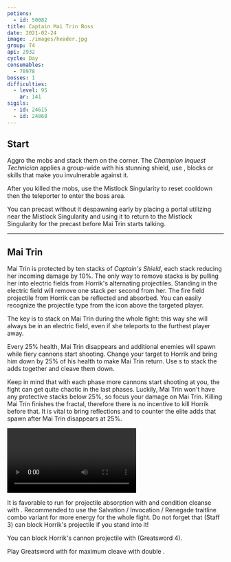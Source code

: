 ```yaml
---
potions:
  - id: 50082
title: Captain Mai Trin Boss
date: 2021-02-24
image: ./images/header.jpg
group: T4
api: 2932
cycle: Day
consumables:
  - 78978
bosses: 1
difficulties:
  - level: 95
    ar: 141
sigils:
  - id: 24615
  - id: 24868
---
```


<Grid>
<GridItem sm="12">

## Start

Aggro the mobs and stack them on the corner. The _Champion Inquest Technician_ applies a group-wide <Control name="Daze"/> with his stunning shield, use <Boon name="Stability"/>, blocks or skills that make you invulnerable against it.

After you killed the mobs, use the Mistlock Singularity to reset cooldown then the teleporter to enter the boss area.

</GridItem>

<GridItem sm="8">

<Tabs>

<Tab specialization="Weaver">

You can precast <Skill name="Conjure Fiery Greatsword"/> without it despawning early by placing a portal utilizing <Item id="78978"/> near the Mistlock Singularity and using it to return to the Mistlock Singularity for the precast before Mai Trin starts talking.

</Tab>
</Tabs>
</GridItem>

<GridItem sm="4">

<MDImage src="fractals/captain-mai-trin-boss/images/start.jpg" caption="The start area"/>

</GridItem>
</Grid>

---

## Mai Trin <Item id="50082" disableText/>

<Grid>
<GridItem sm="7">

Mai Trin is protected by ten stacks of _Captain's Shield_, each stack reducing her incoming damage by 10%. The only way to remove stacks is by pulling her into electric fields from Horrik's alternating projectiles. Standing in the electric field will remove one stack per second from her. The fire field projectile from Horrik can be reflected and absorbed. You can easily recognize the projectile type from the icon above the targeted player.

The key is to stack on Mai Trin during the whole fight: this way she will always be in an electric field, even if she teleports to the furthest player away.

Every 25% health, Mai Trin disappears and additional enemies will spawn while fiery cannons start shooting. Change your target to Horrik and bring him down by 25% of his health to make Mai Trin return. Use <Control name="Pull"/>s to stack the adds together and cleave them down.

Keep in mind that with each phase more cannons start shooting at you, the fight can get quite chaotic in the last phases. Luckily, Mai Trin won't have any protective stacks below 25%, so focus your damage on Mai Trin. Killing Mai Trin finishes the fractal, therefore there is no incentive to kill Horrik before that. It is vital to bring reflections and <Boon name="Stability"/> to counter the elite adds that spawn after Mai Trin disappears at 25%.

<Tabs>

<Tab specialization="Spellbreaker">

<Video youtube="U-DzD9IzujI" caption="by Roach [dT]"/>

</Tab>
</Tabs>
</GridItem>

<GridItem sm="5">

<MDImage src="fractals/captain-mai-trin-boss/images/horrik.jpg" caption="First Mate Horrik"/>

<MDImage src="fractals/captain-mai-trin-boss/images/mai_trin.jpg" caption="Captain Mai Trin"/>

<Tabs>
<Tab specialization="Revenant">

It is favorable to run <Skill name="Legendary Centaur Stance"/> for projectile absorption with <Skill name="Protective Solace"/> and condition cleanse with <Skill name=" Purifying Essence"/>. Recommended to use the Salvation / Invocation / Renegade traitline combo variant for more energy for the whole fight. Do not forget that <Skill name="Warding Rift"/> (Staff 3) can block Horrik's projectile if you stand into it!

</Tab>
</Tabs>

<Tabs>
<Tab specialization="soulbeast">

You can block Horrik's cannon projectile with <Skill name="Counterattack"/> (Greatsword 4).

</Tab>

<Tab specialization="berserker">

Play Greatsword with <Skill name="blood reckoning"/> for maximum cleave with double <Skill name="arcdivider"/>.
</Tab>
</Tabs>
</GridItem>
</Grid>
